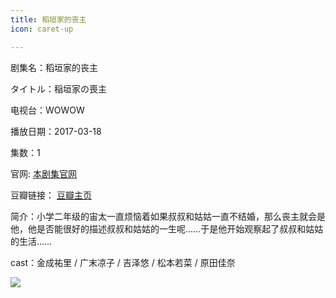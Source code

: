 ```yaml
---
title: 稻垣家的丧主
icon: caret-up

---
```


剧集名：稻垣家的丧主

タイトル：稲垣家の喪主

电视台：WOWOW

播放日期：2017-03-18

集数：1

官网: [本剧集官网](https://www.wowow.co.jp/detail/110120)

豆瓣链接： [豆瓣主页](https://movie.douban.com/subject/26958415/)


简介：小学二年级的宙太一直烦恼着如果叔叔和姑姑一直不结婚，那么丧主就会是他，他是否能很好的描述叔叔和姑姑的一生呢……于是他开始观察起了叔叔和姑姑的生活…… ​​​​​​

cast：金成祐里 / 广末凉子 / 吉泽悠 / 松本若菜 / 原田佳奈

![](https://listpic.tsgsanjiao.com/sp/2017/2017dyjdsz.jpg)